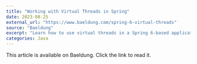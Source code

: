 ```yaml
---
title: "Working with Virtual Threads in Spring"
date: 2023-08-25
external_url: "https://www.baeldung.com/spring-6-virtual-threads"
source: "Baeldung"
excerpt: "Learn how to use virtual threads in a Spring 6-based application."
categories: Java
---
```


This article is available on Baeldung. Click the link to read it. 